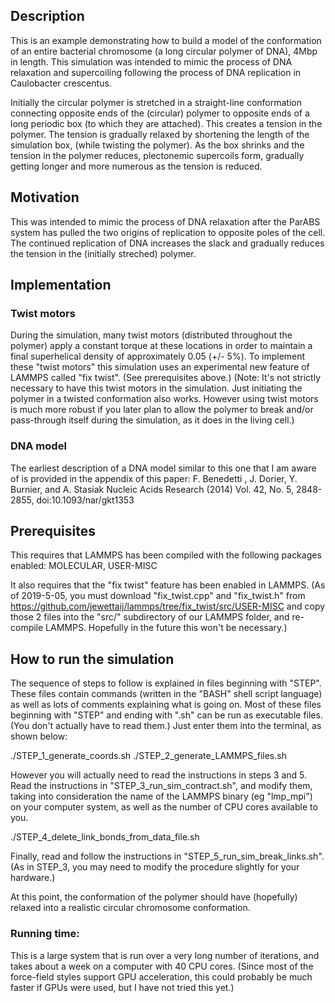 ## Description

This is an example demonstrating how to build a model of the conformation of
an entire bacterial chromosome (a long circular polymer of DNA), 4Mbp in length.
This simulation was intended to mimic the process of DNA relaxation and
supercoiling following the process of DNA replication in Caulobacter crescentus.

Initially the circular polymer is stretched in a straight-line conformation
connecting opposite ends of the (circular) polymer to opposite ends of a
long periodic box (to which they are attached).
This creates a tension in the polymer.
The tension is gradually relaxed by shortening the length of the simulation box,
(while twisting the polymer).  As the box shrinks and the tension in the polymer
reduces, plectonemic supercoils form, gradually getting longer and more numerous
as the tension is reduced.

## Motivation

This was intended to mimic the process of DNA relaxation after the ParABS
system has pulled the two origins of replication to opposite poles of the cell.
The continued replication of DNA increases the slack and gradually reduces
the tension in the (initially streched) polymer.

## Implementation

### Twist motors

During the simulation, many twist motors (distributed throughout the polymer)
apply a constant torque at these locations in order to maintain a
final superhelical density of approximately 0.05 (+/- 5%).
To implement these "twist motors" this simulation uses an experimental
new feature of LAMMPS called "fix twist".  (See prerequisites above.)
(Note: It's not strictly necessary to have this twist motors in the simulation.
 Just initiating the polymer in a twisted conformation also works.
 However using twist motors is much more robust if you later plan to allow the
 polymer to break and/or pass-through itself during the simulation,
 as it does in the living cell.)

### DNA model

The earliest description of a DNA model similar to this one that I am aware of
is provided in the appendix of this paper:
F. Benedetti , J. Dorier, Y. Burnier, and A. Stasiak
Nucleic Acids Research (2014) Vol. 42, No. 5, 2848-2855, doi:10.1093/nar/gkt1353


## Prerequisites

This requires that LAMMPS has been compiled with the following packages enabled:
   MOLECULAR, USER-MISC

It also requires that the "fix twist" feature has been enabled in LAMMPS.
(As of 2019-5-05, you must download "fix_twist.cpp" and "fix_twist.h" from
 https://github.com/jewettaij/lammps/tree/fix_twist/src/USER-MISC
 and copy those 2 files into the "src/" subdirectory of our LAMMPS folder,
 and re-compile LAMMPS.  Hopefully in the future this won't be necessary.)


## How to run the simulation

The sequence of steps to follow is explained in files beginning with "STEP".
These files contain commands (written in the "BASH" shell script language)
as well as lots of comments explaining what is going on.
Most of these files beginning with "STEP" and ending with ".sh" can be
run as executable files.  (You don't actually have to read them.)
Just enter them into the terminal, as shown below:

   ./STEP_1_generate_coords.sh
   ./STEP_2_generate_LAMMPS_files.sh

However you will actually need to read the instructions in steps 3 and 5.
Read the instructions in "STEP_3_run_sim_contract.sh", and modify them,
taking into consideration the name of the LAMMPS binary (eg "lmp_mpi")
on your computer system, as well as the number of CPU cores available to you.

   ./STEP_4_delete_link_bonds_from_data_file.sh

Finally, read and follow the instructions in "STEP_5_run_sim_break_links.sh".
(As in STEP_3, you may need to modify the procedure slightly for your hardware.)

At this point, the conformation of the polymer should have (hopefully)
relaxed into a realistic circular chromosome conformation.

### Running time:

This is a large system that is run over a very long number of iterations,
and takes about a week on a computer with 40 CPU cores.
(Since most of the force-field styles support GPU acceleration, this could
 probably be much faster if GPUs were used, but I have not tried this yet.)
